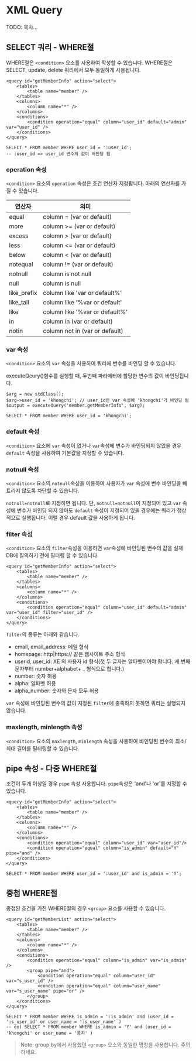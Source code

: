 # XML Query

TODO: 목차...

## SELECT 쿼리 - WHERE절

WHERE절은 `<condition>` 요소를 사용하여 작성할 수 있습니다. WHERE절은 SELECT, update, delete 쿼리에서 모두 동일하게 사용됩니다.

```
<query id="getMemberInfo" action="select">
    <tables>
        <table name="member" />
    </tables>
    <columns>
        <column name="*" />
    </columns>
    <conditions>
        <condition operation="equal" column="user_id" default="admin" var="user_id" />
    </conditions>
</query>
```

```
SELECT * FROM member WHERE user_id = ':user_id'; 
-- :user_id => user_id 변수의 값이 바인딩 됨
```

### operation 속성

`<condition>` 요소의 `operation` 속성은 조건 연산자 지정합니다. 아래의 연산자를 가질 수 있습니다.

연산자 | 의미
-----|----
equal | column = (var or default)
more | column >= (var or default)
excess | column > (var or default)
less | column <= (var or default)
below | column < (var or default)
notequal | column != (var or default)
notnull | column is not null
null | column is null
like_prefix | column like 'var or default%'
like_tail | column like '%var or default'
like | column like '%var or default%'
in | column in (var or default)
notin | column not in (var or default) 


### var 속성

`<condition>` 요소의 `var` 속성을 사용하여 쿼리에 변수를 바인딩 할 수 있습니다.

executeQeury()함수를 실행할 때, 두번째 파라메터에 할당한 변수의 값이 바인딩됩니다.

```
$arg = new stdClass();
$arg->user_id = 'khongchi'; // user_id인 var 속성에 'khongchi'가 바인딩 됨
$output = executeQuery('member.getMemberInfo', $arg);
```

```
SELECT * FROM member WHERE user_id = 'khongchi';
```


### default 속성

`<condition>` 요소에 `var` 속성이 없거나 `var`속성에 변수가 바인딩되지 않았을 경우 `default` 속성을 사용하여 기본값을 지정할 수 있습니다.


### notnull 속성

`<condition>` 요소의 `notnull`속성을 이용하여 사용자가 `var` 속성에 변수 바인딩을 빼트리지 않도록 차단할 수 있습니다.

`notnull=notnull`로 지정하면 됩니다. 단, `notnull=notnull`이 지정되어 있고 `var` 속성에 변수가 바인딩 되지 않아도 `default` 속성이 지정되어 있을 경우에는 쿼리가 정상적으로 실행됩니다. 이럴 경우 default 값을 사용하게 됩니다.


### filter 속성

`<condition>` 요소의 `filter`속성을 이용하면 `var`속성에 바인딩된 변수의 값을 실제 DB에 질의하기 전에 필터링 할 수 있습니다.

```
<query id="getMemberInfo" action="select">
    <tables>
        <table name="member" />
    </tables>
    <columns>
        <column name="*" />
    </columns>
    <conditions>
        <condition operation="equal" column="user_id" default="admin" var="user_id" filter="user_id" />
    </conditions>
</query>
```

`filter`의 종류는 아래와 같습니다.

* email, email_address: 메일 형식
* homepage: http|https:// 같은 웹사이트 주소 형식
* userid, user_id: XE 의 사용자 id 형식(첫 두 글자는 알파벳이어야 합니다. 세 번째 문자부터 number+alphabet+ _ 형식으로 합니다.)
* number: 숫자 허용
* alpha: 알파벳 허용
* alpha_number: 숫자와 문자 모두 허용

`var` 속성에 바인딩된 변수의 값이 지정된 `filter`에 충족하지 못하면 쿼리는 실행되지 않습니다.

### maxlength, minlength 속성

`<condition>` 요소의 `maxlength`, `minlength` 속성을 사용하여 바인딩된 변수의 최소/최대 길이를 필터링할 수 있습니다.





## pipe 속성 - 다중 WHERE절

조건이 두개 이상일 경우 `pipe` 속성 사용합니다. `pipe`속성은 'and'나 'or'를 지정할 수 있습니다.

```
<query id="getMemberInfo" action="select">
    <tables>
        <table name="member" />
    </tables>
    <columns>
        <column name="*" />
    </columns>
    <conditions>
        <condition operation="equal" column="user_id" var="user_id"/>
        <condition operation="equal" column="is_admin" default="Y" pipe="and" />
    </conditions>
</query>
```

```
SELECT * FROM member WHERE user_id = ':user_id' and is_admin = 'Y';
```

## 중첩 WHERE절

중첩된 조건을 가진 WHERE절의 경우 `<group>` 요소를 사용할 수 있습니다.

```
<query id="getMemberList" action="select">
    <tables>
        <table name="member" />
    </tables>
    <columns>
        <column name="*" />
    </columns>
    <conditions>
        <condition operation="equal" column="is_admin" var="is_admin" />
        <group pipe="and">
            <condition operation="equal" column="user_id" var="s_user_id" />
            <condition operation="equal" column="user_name" var="s_user_name" pipe="or" />
        </group>
    </conditions>
</query>
```

```
SELECT * FROM member WHERE is_admin = ':is_admin' and (user_id = ':s_user_id' or user_name = ':s_user_name' )
-- ex) SELECT * FROM member WHERE is_admin = 'Y' and (user_id = 'khongchi' or user_name = '콩치' )
```


> Note: group by에서 사용했던 `<group>` 요소와 동일한 명칭을 사용합니다. 주의하세요.

